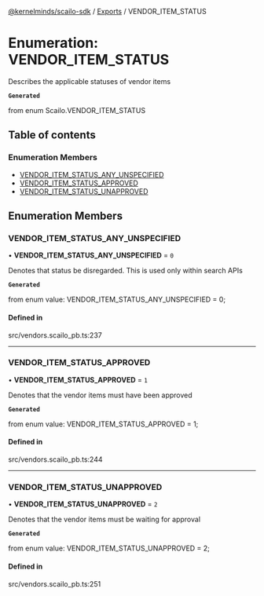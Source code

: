 [@kernelminds/scailo-sdk](../README.md) / [Exports](../modules.md) / VENDOR\_ITEM\_STATUS

# Enumeration: VENDOR\_ITEM\_STATUS

Describes the applicable statuses of vendor items

**`Generated`**

from enum Scailo.VENDOR_ITEM_STATUS

## Table of contents

### Enumeration Members

- [VENDOR\_ITEM\_STATUS\_ANY\_UNSPECIFIED](VENDOR_ITEM_STATUS.md#vendor_item_status_any_unspecified)
- [VENDOR\_ITEM\_STATUS\_APPROVED](VENDOR_ITEM_STATUS.md#vendor_item_status_approved)
- [VENDOR\_ITEM\_STATUS\_UNAPPROVED](VENDOR_ITEM_STATUS.md#vendor_item_status_unapproved)

## Enumeration Members

### VENDOR\_ITEM\_STATUS\_ANY\_UNSPECIFIED

• **VENDOR\_ITEM\_STATUS\_ANY\_UNSPECIFIED** = ``0``

Denotes that status be disregarded. This is used only within search APIs

**`Generated`**

from enum value: VENDOR_ITEM_STATUS_ANY_UNSPECIFIED = 0;

#### Defined in

src/vendors.scailo_pb.ts:237

___

### VENDOR\_ITEM\_STATUS\_APPROVED

• **VENDOR\_ITEM\_STATUS\_APPROVED** = ``1``

Denotes that the vendor items must have been approved

**`Generated`**

from enum value: VENDOR_ITEM_STATUS_APPROVED = 1;

#### Defined in

src/vendors.scailo_pb.ts:244

___

### VENDOR\_ITEM\_STATUS\_UNAPPROVED

• **VENDOR\_ITEM\_STATUS\_UNAPPROVED** = ``2``

Denotes that the vendor items must be waiting for approval

**`Generated`**

from enum value: VENDOR_ITEM_STATUS_UNAPPROVED = 2;

#### Defined in

src/vendors.scailo_pb.ts:251

